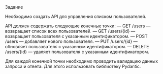 Задание

Необходимо создать API для управления списком пользователей.

API должен содержать следующие конечные точки:
— GET /users — возвращает список всех пользователей.
— GET /users/{id} — возвращает пользователя с указанным идентификатором.
— POST /users — добавляет нового пользователя.
— PUT /users/{id} — обновляет пользователя с указанным идентификатором.
— DELETE /users/{id} — удаляет пользователя с указанным идентификатором.

Для каждой конечной точки необходимо проводить валидацию данных запроса и ответа. Для этого использовать библиотеку Pydantic.